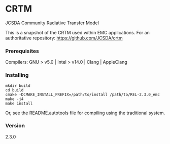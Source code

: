 # CRTM

JCSDA Community Radiative Transfer Model

This is a snapshot of the CRTM used within EMC applications. 
For an authoritative repository: https://github.com/JCSDA/crtm

### Prerequisites

Compilers: GNU > v5.0 | Intel > v14.0 | Clang | AppleClang


### Installing

```
mkdir build
cd build
cmake -DCMAKE_INSTALL_PREFIX=/path/to/install /path/to/REL-2.3.0_emc 
make -j4
make install  
```
Or, see the README.autotools file for compiling using the traditional system. 


### Version
2.3.0

